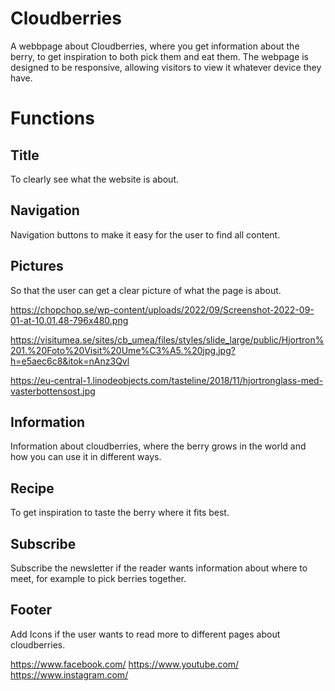# Cloudberries
A webbpage about Cloudberries, where you get information about the berry, to get inspiration to both pick them and eat them. The webpage is designed to be responsive, allowing visitors to view it whatever device they have.
# Functions

## Title
To clearly see what the website is about. 

## Navigation
Navigation buttons to make it easy for the user to find all content. 

## Pictures 
So that the user can get a clear picture of what the page is about.

https://chopchop.se/wp-content/uploads/2022/09/Screenshot-2022-09-01-at-10.01.48-796x480.png 

https://visitumea.se/sites/cb_umea/files/styles/slide_large/public/Hjortron%201.%20Foto%20Visit%20Ume%C3%A5.%20jpg.jpg?h=e5aec6c8&itok=nAnz3Qvl

https://eu-central-1.linodeobjects.com/tasteline/2018/11/hjortronglass-med-vasterbottensost.jpg

## Information 
Information about cloudberries, where the berry grows in the world and how you can use it in different ways.

## Recipe
To get inspiration to taste the berry where it fits best.

## Subscribe 
Subscribe the newsletter if the reader wants information about where to meet, for example to pick berries together.

## Footer 
Add Icons if the user wants to read more to different pages about cloudberries.

https://www.facebook.com/ 
https://www.youtube.com/
https://www.instagram.com/



